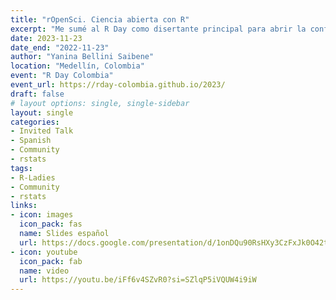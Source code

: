 ```yaml
---
title: "rOpenSci. Ciencia abierta con R"
excerpt: "Me sumé al R Day como disertante principal para abrir la conferencia para contarles sobre rOpenSci y como participar en nuestras actividades"
date: 2023-11-23
date_end: "2022-11-23"
author: "Yanina Bellini Saibene"
location: "Medellín, Colombia"
event: "R Day Colombia"
event_url: https://rday-colombia.github.io/2023/
draft: false
# layout options: single, single-sidebar
layout: single
categories:
- Invited Talk
- Spanish
- Community
- rstats
tags:
- R-Ladies
- Community
- rstats
links:
- icon: images
  icon_pack: fas
  name: Slides español
  url: https://docs.google.com/presentation/d/1onDQu90RsHXy3CzFxJk0O42tlHKoLe8EVmE7ohigCnw/edit?usp=sharing
- icon: youtube
  icon_pack: fab
  name: video 
  url: https://youtu.be/iFf6v4SZvR0?si=SZlqP5iVQUW4i9iW 
---
```


